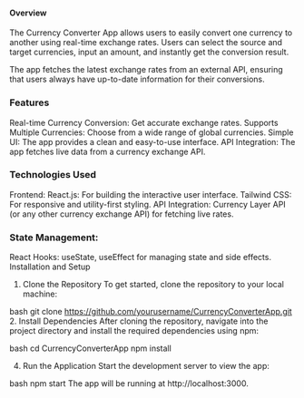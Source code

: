#### Overview
The Currency Converter App allows users to easily convert one currency to another using real-time exchange rates. Users can select the source and target currencies, input an amount, and instantly get the conversion result.

The app fetches the latest exchange rates from an external API, ensuring that users always have up-to-date information for their conversions.

### Features
Real-time Currency Conversion: Get accurate exchange rates.
Supports Multiple Currencies: Choose from a wide range of global currencies.
Simple UI: The app provides a clean and easy-to-use interface.
API Integration: The app fetches live data from a currency exchange API.

### Technologies Used
Frontend:
React.js: For building the interactive user interface.
Tailwind CSS: For responsive and utility-first styling.
API Integration:
Currency Layer API (or any other currency exchange API) for fetching live rates.
### State Management:
React Hooks: useState, useEffect for managing state and side effects.
Installation and Setup
1. Clone the Repository
To get started, clone the repository to your local machine:

bash
git clone https://github.com/yourusername/CurrencyConverterApp.git
2. Install Dependencies
After cloning the repository, navigate into the project directory and install the required dependencies using npm:

bash
cd CurrencyConverterApp
npm install

4. Run the Application
Start the development server to view the app:

bash
npm start
The app will be running at http://localhost:3000.
